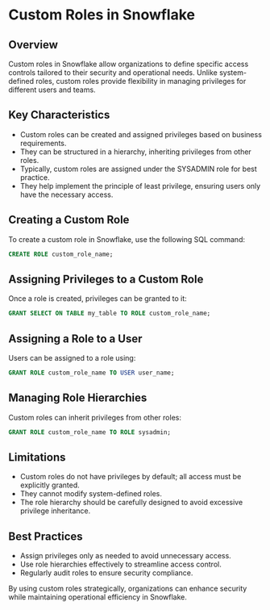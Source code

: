 # Custom Roles in Snowflake

## Overview
Custom roles in Snowflake allow organizations to define specific access controls tailored to their security and operational needs. Unlike system-defined roles, custom roles provide flexibility in managing privileges for different users and teams.

## Key Characteristics
- Custom roles can be created and assigned privileges based on business requirements.
- They can be structured in a hierarchy, inheriting privileges from other roles.
- Typically, custom roles are assigned under the SYSADMIN role for best practice.
- They help implement the principle of least privilege, ensuring users only have the necessary access.

## Creating a Custom Role
To create a custom role in Snowflake, use the following SQL command:
```sql
CREATE ROLE custom_role_name;
```

## Assigning Privileges to a Custom Role
Once a role is created, privileges can be granted to it:
```sql
GRANT SELECT ON TABLE my_table TO ROLE custom_role_name;
```

## Assigning a Role to a User
Users can be assigned to a role using:
```sql
GRANT ROLE custom_role_name TO USER user_name;
```

## Managing Role Hierarchies
Custom roles can inherit privileges from other roles:
```sql
GRANT ROLE custom_role_name TO ROLE sysadmin;
```

## Limitations
- Custom roles do not have privileges by default; all access must be explicitly granted.
- They cannot modify system-defined roles.
- The role hierarchy should be carefully designed to avoid excessive privilege inheritance.

## Best Practices
- Assign privileges only as needed to avoid unnecessary access.
- Use role hierarchies effectively to streamline access control.
- Regularly audit roles to ensure security compliance.

By using custom roles strategically, organizations can enhance security while maintaining operational efficiency in Snowflake.

